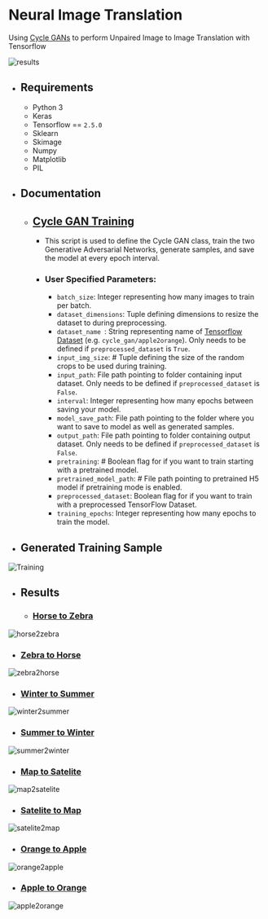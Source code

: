 # Neural Image Translation
Using [Cycle GANs](https://arxiv.org/abs/1703.10593) to perform Unpaired Image to Image Translation with Tensorflow


![results](https://i.imgur.com/ASDqrJH.jpeg)

* ## Requirements
  * Python 3
  * Keras
  * Tensorflow == ```2.5.0```
  * Sklearn
  * Skimage
  * Numpy
  * Matplotlib
  * PIL

* ## Documentation
  * ## [Cycle GAN Training](https://nbviewer.org/github/vee-upatising/Neural-Image-Translation/blob/main/Cycle%20GAN%20Training.ipynb)
      * This script is used to define the Cycle GAN class, train the two Generative Adversarial Networks, generate samples, and save the model at every epoch interval.

      * ### User Specified Parameters:
          * ```batch_size```: Integer representing how many images to train per batch.
          * ```dataset_dimensions```: Tuple defining dimensions to resize the dataset to during preprocessing.
          * ```dataset_name ```: String representing name of [Tensorflow Dataset](https://www.tensorflow.org/datasets/catalog/cycle_gan) (e.g. ```cycle_gan/apple2orange```). Only needs to be defined if ```preprocessed_dataset``` is ```True```.
          * ```input_img_size```: # Tuple defining the size of the random crops to be used during training.
          * ```input_path```: File path pointing to folder containing input dataset. Only needs to be defined if ```preprocessed_dataset``` is ```False```.
          * ```interval```: Integer representing how many epochs between saving your model.
          * ```model_save_path```: File path pointing to the folder where you want to save to model as well as generated samples.
          * ```output_path```: File path pointing to folder containing output dataset. Only needs to be defined if ```preprocessed_dataset``` is ```False```.
          * ```pretraining```: # Boolean flag for if you want to train starting with a pretrained model.
          * ```pretrained_model_path```: # File path pointing to pretrained H5 model if pretraining mode is enabled.
          * ```preprocessed_dataset```: Boolean flag for if you want to train with a preprocessed TensorFlow Dataset.
          * ```training_epochs```: Integer representing how many epochs to train the model.

* ## Generated Training Sample
![Training](https://i.imgur.com/GsIg9wx.png)

* ## Results
  *  ### [Horse to Zebra](https://www.tensorflow.org/datasets/catalog/cycle_gan#cycle_ganhorse2zebra)
 ![horse2zebra](https://i.imgur.com/GBeZUsT.jpg)
   *  ### [Zebra to Horse](https://www.tensorflow.org/datasets/catalog/cycle_gan#cycle_ganhorse2zebra)
 ![zebra2horse](https://i.imgur.com/AAKS1zL.jpg)
   *  ### [Winter to Summer](https://www.tensorflow.org/datasets/catalog/cycle_gan#cycle_gansummer2winter_yosemite)
 ![winter2summer](https://i.imgur.com/idCqJuL.png)
   *  ### [Summer to Winter](https://www.tensorflow.org/datasets/catalog/cycle_gan#cycle_gansummer2winter_yosemite)
 ![summer2winter](https://i.imgur.com/daww4kv.jpg)
   *  ### [Map to Satelite](https://www.tensorflow.org/datasets/catalog/cycle_gan#cycle_ganmaps)
 ![map2satelite](https://i.imgur.com/IsNW0I1.jpg)
   *  ### [Satelite to Map](https://www.tensorflow.org/datasets/catalog/cycle_gan#cycle_ganmaps)
 ![satelite2map](https://i.imgur.com/YFvUyJt.jpg)
   *  ### [Orange to Apple](https://www.tensorflow.org/datasets/catalog/cycle_gan#cycle_ganapple2orange_default_config)
  ![orange2apple](https://i.imgur.com/qZnjd1a.jpg)
   *  ### [Apple to Orange](https://www.tensorflow.org/datasets/catalog/cycle_gan#cycle_ganapple2orange_default_config)
 ![apple2orange](https://i.imgur.com/0lvYj2k.jpg)
